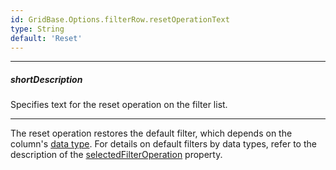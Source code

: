 ```yaml
---
id: GridBase.Options.filterRow.resetOperationText
type: String
default: 'Reset'
---
```

---
##### shortDescription
Specifies text for the reset operation on the filter list.

---
The reset operation restores the default filter, which depends on the column's [data type](/api-reference/_hidden/GridBaseColumn/dataType.md '{basewidgetpath}/Configuration/columns/#dataType'). For details on default filters by data types, refer to the description of the [selectedFilterOperation](/api-reference/_hidden/GridBaseColumn/selectedFilterOperation.md '{basewidgetpath}/Configuration/columns/#selectedFilterOperation') property.